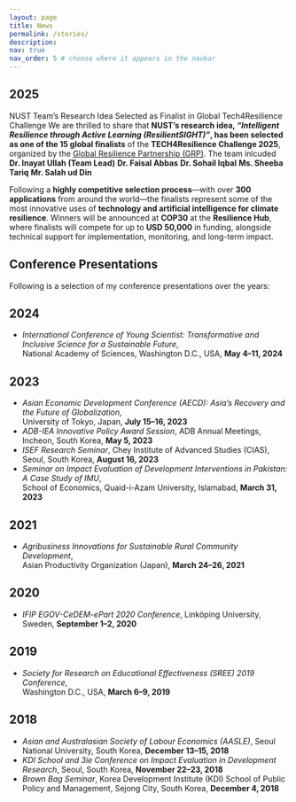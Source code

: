 ```yaml
---
layout: page
title: News
permalink: /stories/
description:
nav: true
nav_order: 5 # choose where it appears in the navbar
---
```

## 2025
NUST Team’s Research Idea Selected as Finalist in Global Tech4Resilience Challenge
We are thrilled to share that **NUST’s research idea, _“Intelligent Resilience through Active Learning (ResilientSIGHT)”_, has been selected as one of the 15 global finalists** of the **TECH4Resilience Challenge 2025**, organized by the [Global Resilience Partnership (GRP)](https://www.globalresiliencepartnership.org/tech4resilience-challenge-harnessing-ai-to-tackle-climate-and-humanitarian-crises/). The team inlcuded  **Dr. Inayat Ullah (Team Lead)**  **Dr. Faisal Abbas** **Dr. Sohail Iqbal**  **Ms. Sheeba Tariq**  **Mr. Salah ud Din**

Following a **highly competitive selection process**—with over **300 applications** from around the world—the finalists represent some of the most innovative uses of **technology and artificial intelligence for climate resilience**. Winners will be announced at **COP30** at the **Resilience Hub**, where finalists will compete for up to **USD 50,000** in funding, alongside technical support for implementation, monitoring, and long-term impact.

## Conference Presentations

Following is a selection of my conference presentations over the years:

## 2024

- _International Conference of Young Scientist: Transformative and Inclusive Science for a Sustainable Future_,  
  National Academy of Sciences, Washington D.C., USA, **May 4–11, 2024**

## 2023

- _Asian Economic Development Conference (AECD): Asia’s Recovery and the Future of Globalization_,  
  University of Tokyo, Japan, **July 15–16, 2023**
- _ADB-IEA Innovative Policy Award Session_, ADB Annual Meetings, Incheon, South Korea, **May 5, 2023**
- _ISEF Research Seminar_, Chey Institute of Advanced Studies (CIAS), Seoul, South Korea, **August 16, 2023**
- _Seminar on Impact Evaluation of Development Interventions in Pakistan: A Case Study of IMU_,  
  School of Economics, Quaid-i-Azam University, Islamabad, **March 31, 2023**

## 2021

- _Agribusiness Innovations for Sustainable Rural Community Development_,  
  Asian Productivity Organization (Japan), **March 24–26, 2021**

## 2020

- _IFIP EGOV-CeDEM-ePart 2020 Conference_, Linköping University, Sweden, **September 1–2, 2020**

## 2019

- _Society for Research on Educational Effectiveness (SREE) 2019 Conference_,  
  Washington D.C., USA, **March 6–9, 2019**

## 2018

- _Asian and Australasian Society of Labour Economics (AASLE)_, Seoul National University, South Korea, **December 13–15, 2018**
- _KDI School and 3ie Conference on Impact Evaluation in Development Research_, Seoul, South Korea, **November 22–23, 2018**
- _Brown Bag Seminar_, Korea Development Institute (KDI) School of Public Policy and Management, Sejong City, South Korea, **December 4, 2018**
